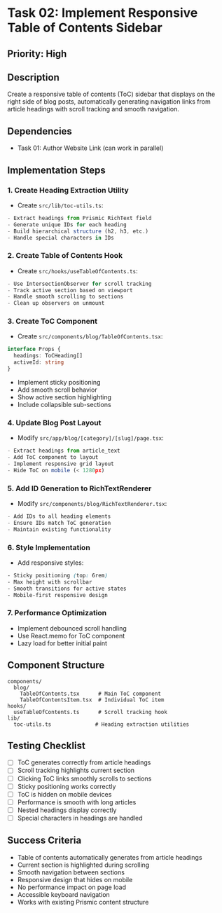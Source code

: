 # Task 02: Implement Responsive Table of Contents Sidebar

## Priority: High

## Description

Create a responsive table of contents (ToC) sidebar that displays on the right side of blog posts, automatically generating navigation links from article headings with scroll tracking and smooth navigation.

## Dependencies

- Task 01: Author Website Link (can work in parallel)

## Implementation Steps

### 1. **Create Heading Extraction Utility**

- Create `src/lib/toc-utils.ts`:

```typescript
- Extract headings from Prismic RichText field
- Generate unique IDs for each heading
- Build hierarchical structure (h2, h3, etc.)
- Handle special characters in IDs
```

### 2. **Create Table of Contents Hook**

- Create `src/hooks/useTableOfContents.ts`:

```typescript
- Use IntersectionObserver for scroll tracking
- Track active section based on viewport
- Handle smooth scrolling to sections
- Clean up observers on unmount
```

### 3. **Create ToC Component**

- Create `src/components/blog/TableOfContents.tsx`:

```typescript
interface Props {
  headings: ToCHeading[]
  activeId: string
}
```

- Implement sticky positioning
- Add smooth scroll behavior
- Show active section highlighting
- Include collapsible sub-sections

### 4. **Update Blog Post Layout**

- Modify `src/app/blog/[category]/[slug]/page.tsx`:

```typescript
- Extract headings from article_text
- Add ToC component to layout
- Implement responsive grid layout
- Hide ToC on mobile (< 1280px)
```

### 5. **Add ID Generation to RichTextRenderer**

- Modify `src/components/blog/RichTextRenderer.tsx`:

```typescript
- Add IDs to all heading elements
- Ensure IDs match ToC generation
- Maintain existing functionality
```

### 6. **Style Implementation**

- Add responsive styles:

```css
- Sticky positioning (top: 6rem)
- Max height with scrollbar
- Smooth transitions for active states
- Mobile-first responsive design
```

### 7. **Performance Optimization**

- Implement debounced scroll handling
- Use React.memo for ToC component
- Lazy load for better initial paint

## Component Structure

```
components/
  blog/
    TableOfContents.tsx      # Main ToC component
    TableOfContentsItem.tsx  # Individual ToC item
hooks/
  useTableOfContents.ts      # Scroll tracking hook
lib/
  toc-utils.ts              # Heading extraction utilities
```

## Testing Checklist

- [ ] ToC generates correctly from article headings
- [ ] Scroll tracking highlights current section
- [ ] Clicking ToC links smoothly scrolls to sections
- [ ] Sticky positioning works correctly
- [ ] ToC is hidden on mobile devices
- [ ] Performance is smooth with long articles
- [ ] Nested headings display correctly
- [ ] Special characters in headings are handled

## Success Criteria

- Table of contents automatically generates from article headings
- Current section is highlighted during scrolling
- Smooth navigation between sections
- Responsive design that hides on mobile
- No performance impact on page load
- Accessible keyboard navigation
- Works with existing Prismic content structure
